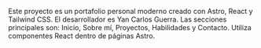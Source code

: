 <!-- Use this file to provide workspace-specific custom instructions to Copilot. For more details, visit https://code.visualstudio.com/docs/copilot/copilot-customization#_use-a-githubcopilotinstructionsmd-file -->

Este proyecto es un portafolio personal moderno creado con Astro, React y Tailwind CSS. El desarrollador es Yan Carlos Guerra. Las secciones principales son: Inicio, Sobre mí, Proyectos, Habilidades y Contacto. Utiliza componentes React dentro de páginas Astro.
